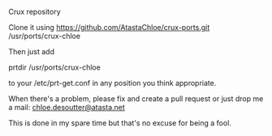 Crux repository

Clone it using 
https://github.com/AtastaChloe/crux-ports.git /usr/ports/crux-chloe

Then just add 

prtdir /usr/ports/crux-chloe 

to your /etc/prt-get.conf in any position you think appropriate.

When there's a problem, please fix and create a pull request or just drop me a mail: chloe.desoutter@atasta.net

This is done in my spare time but that's no excuse for being a fool.
